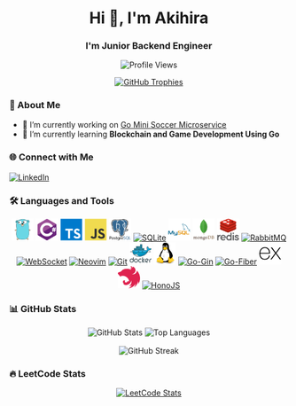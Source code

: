 <h1 align="center">Hi 👋, I'm Akihira</h1>
<h3 align="center">I'm Junior Backend Engineer</h3>

<p align="center">
  <img src="https://komarev.com/ghpvc/?username=akihira77&label=Profile%20views&color=0e75b6&style=flat" alt="Profile Views" />
</p>

<p align="center">
  <a href="https://github.com/ryo-ma/github-profile-trophy">
    <img src="https://github-profile-trophy.vercel.app/?username=akihira77&theme=tokyonight" alt="GitHub Trophies" />
  </a>
</p>

### 🚀 About Me
- 🔭 I’m currently working on [Go Mini Soccer Microservice](https://github.com/Go-Mini-Soccer-Project)  
- 🌱 I’m currently learning **Blockchain and Game Development Using Go**  

### 🌐 Connect with Me
<p align="left">
  <a href="https://linkedin.com/in/andika-wahyu-permadi-903698222" target="blank"><img align="center" src="https://raw.githubusercontent.com/rahuldkjain/github-profile-readme-generator/master/src/images/icons/Social/linked-in-alt.svg" alt="LinkedIn" height="25" width="25" /></a>
  &nbsp;
  <a href="https://linkedin.com/in/andika-wahyu-permadi-903698222" target="blank"></a>
</p>

### 🛠️ Languages and Tools

<p align="center">
  <a href="https://golang.org"><img src="https://raw.githubusercontent.com/devicons/devicon/master/icons/go/go-original.svg" alt="Go" width="40" height="40"/></a>
  <a href="https://www.w3schools.com/cs/"><img src="https://raw.githubusercontent.com/devicons/devicon/master/icons/csharp/csharp-original.svg" alt="C#" width="40" height="40"/></a>
  <a href="https://www.typescriptlang.org/"><img src="https://raw.githubusercontent.com/devicons/devicon/master/icons/typescript/typescript-original.svg" alt="TypeScript" width="40" height="40"/></a>
  <a href="https://developer.mozilla.org/en-US/docs/Web/JavaScript"><img src="https://raw.githubusercontent.com/devicons/devicon/master/icons/javascript/javascript-original.svg" alt="JavaScript" width="40" height="40"/></a>
  <a href="https://www.postgresql.org"><img src="https://raw.githubusercontent.com/devicons/devicon/master/icons/postgresql/postgresql-original-wordmark.svg" alt="PostgreSQL" width="40" height="40"/></a>
  <a href="https://www.sqlite.org/"><img src="https://www.vectorlogo.zone/logos/sqlite/sqlite-icon.svg" alt="SQLite" width="40" height="40"/></a>
  <a href="https://www.mysql.com/"><img src="https://raw.githubusercontent.com/devicons/devicon/master/icons/mysql/mysql-original-wordmark.svg" alt="MySQL" width="40" height="40"/></a>
  <a href="https://www.mongodb.com/"><img src="https://raw.githubusercontent.com/devicons/devicon/master/icons/mongodb/mongodb-original-wordmark.svg" alt="MongoDB" width="40" height="40"/></a>
  <a href="https://redis.io"><img src="https://raw.githubusercontent.com/devicons/devicon/master/icons/redis/redis-original-wordmark.svg" alt="Redis" width="40" height="40"/></a>
  <a href="https://www.rabbitmq.com/"><img src="https://www.vectorlogo.zone/logos/rabbitmq/rabbitmq-icon.svg" alt="RabbitMQ" width="40" height="40"/></a>
  <br>
  <a href="https://developer.mozilla.org/en-US/docs/Web/API/WebSockets_API"><img src="https://raw.githubusercontent.com/gilbarbara/logos/main/logos/websocket.svg" alt="WebSocket" width="40" height="40"/></a>
  <a href="https://neovim.io/"><img src="https://upload.wikimedia.org/wikipedia/commons/3/3a/Neovim-mark.svg" alt="Neovim" width="40" height="40"/></a>
  <a href="https://git-scm.com/"><img src="https://www.vectorlogo.zone/logos/git-scm/git-scm-icon.svg" alt="Git" width="40" height="40"/></a>
  <a href="https://www.docker.com/"><img src="https://raw.githubusercontent.com/devicons/devicon/master/icons/docker/docker-original-wordmark.svg" alt="Docker" width="40" height="40"/></a>
  <a href="https://www.linux.org/"><img src="https://raw.githubusercontent.com/devicons/devicon/master/icons/linux/linux-original.svg" alt="Linux" width="40" height="40"/></a>
  <a href="https://gin-gonic.com/"><img src="https://raw.githubusercontent.com/gilbarbara/logos/main/logos/gin.svg" alt="Go-Gin" width="40" height="40"/></a>
  <a href="https://gofiber.io/"><img src="https://raw.githubusercontent.com/gofiber/docs/main/static/fiber-logo.svg" alt="Go-Fiber" width="40" height="40"/></a>
  <a href="https://expressjs.com/"><img src="https://raw.githubusercontent.com/devicons/devicon/master/icons/express/express-original.svg" alt="ExpressJS" width="40" height="40"/></a>
  <a href="https://nestjs.com/"><img src="https://raw.githubusercontent.com/devicons/devicon/master/icons/nestjs/nestjs-plain.svg" alt="NestJS" width="40" height="40"/></a>
  <a href="https://hono.dev/"><img src="https://raw.githubusercontent.com/honojs/logo/main/hono.svg" alt="HonoJS" width="40" height="40"/></a>
</p>


### 📊 GitHub Stats
<p align="center">
  <img align="center" src="https://github-readme-stats.vercel.app/api?username=akihira77&show_icons=true&locale=en&theme=tokyonight" alt="GitHub Stats" height="200"/>
  <img align="center" src="https://github-readme-stats.vercel.app/api/top-langs?username=akihira77&show_icons=true&locale=en&layout=compact&theme=tokyonight" alt="Top Languages" height="200"/>
</p>

<p align="center">
  <img align="center" src="https://streak-stats.demolab.com?user=Akihira77&theme=tokyonight" alt="GitHub Streak" height="200"/>
</p>

### 🔥 LeetCode Stats
<p align="center">
  <a href="https://leetcode.com/u/akihira77"><img src="https://leetcard.jacoblin.cool/akihira77?theme=catppuccinMocha&font=Farsan&ext=heatmap" alt="LeetCode Stats"/></a>
</p>
